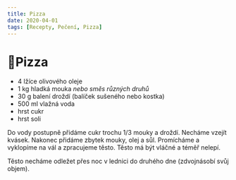```yaml
---
title: Pizza
date: 2020-04-01
tags: [Recepty, Pečení, Pizza]
---
```


# 🍕Pizza

- 4 lžíce olivového oleje
- 1 kg hladká mouka *nebo směs různých druhů*
- 30 g balení droždí (balíček sušeného nebo kostka)
- 500 ml vlažná voda
- hrst cukr
- hrst soli

Do vody postupně přidáme cukr trochu 1/3 mouky a droždí. Necháme vzejít kvásek. Nakonec přidáme zbytek mouky, olej a sůl. Promícháme a vyklopíme na vál a zpracujeme těsto. Těsto má být vláčné a téměř nelepí.

Těsto necháme odležet přes noc v lednici do druhého dne (zdvojnásobí svůj objem).

